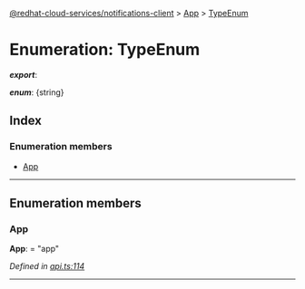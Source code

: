 [@redhat-cloud-services/notifications-client](../README.md) > [App](../modules/app.md) > [TypeEnum](../enums/app.typeenum.md)

# Enumeration: TypeEnum

*__export__*: 

*__enum__*: {string}

## Index

### Enumeration members

* [App](app.typeenum.md#app)

---

## Enumeration members

<a id="app"></a>

###  App

**App**:  = "app"

*Defined in [api.ts:114](https://github.com/karelhala/javascript-clients/blob/master/packages/hooks/api.ts#L114)*

___

